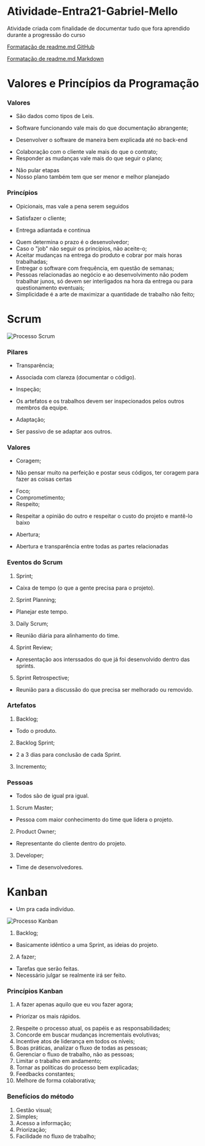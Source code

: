# Atividade-Entra21-Gabriel-Mello
Atividade criada com finalidade de documentar tudo que fora aprendido durante a progressão do curso

[Formatação de readme.md GitHub](https://docs.github.com/pt/get-started/writing-on-github/getting-started-with-writing-and-formatting-on-github/basic-writing-and-formatting-syntax)

[Formatação de readme.md Markdown](https://docs.pipz.com/central-de-ajuda/learning-center/guia-basico-de-markdown#open)

# Valores e Princípios da Programação

### Valores
- São dados como tipos de Leis.

* Software funcionando vale mais do que documentação abrangente;
- Desenvolver o software de maneira bem explicada até no back-end
* Colaboração com o cliente vale mais do que o contrato;
* Responder as mudanças vale mais do que seguir o plano;
- Não pular etapas<br />
- Nosso plano também tem que ser menor e melhor planejado

### Princípios
- Opicionais, mas vale a pena serem seguidos

* Satisfazer o cliente;
- Entrega adiantada e continua
* Quem determina o prazo é o desenvolvedor;
* Caso o "job" não seguir os princípios, não aceite-o;
* Aceitar mudanças na entrega do produto e cobrar por mais horas trabalhadas;
* Entregar o software com frequência, em questão de semanas;
* Pessoas relacionadas ao negócio e ao desenvolvimento não podem trabalhar junos, só devem ser interligados na hora da entrega ou para questionamento eventuais;
* Simplicidade é a arte de maximizar a quantidade de trabalho não feito;

# Scrum

![Processo Scrum](https://i2.wp.com/mindmaster.com.br/wp-content/uploads/2014/06/Scrum-Process1.png?fit=640%2C329)

### Pilares

* Transparência;
- Associada com clareza (documentar o código).
* Inspeção;
- Os artefatos e os trabalhos devem ser inspecionados pelos outros membros da equipe.
* Adaptação;
- Ser passivo de se adaptar aos outros.

### Valores

* Coragem;
- Não pensar muito na perfeição e postar seus códigos, ter coragem para fazer as coisas certas
* Foco;
* Comprometimento;
* Respeito;
- Respeitar a opinião do outro e respeitar o custo do projeto e mantê-lo baixo
* Abertura;
- Abertura e transparência entre todas as partes relacionadas

### Eventos do Scrum

1. Sprint;
- Caixa de tempo (o que a gente precisa para o projeto).
2. Sprint Planning;
- Planejar este tempo.
3. Daily Scrum;
- Reunião diária para alinhamento do time.
4. Sprint Review;
- Apresentação aos interssados do que já foi desenvolvido dentro das sprints.
5. Sprint Retrospective;
- Reunião para a discussão do que precisa ser melhorado ou removido.

### Artefatos

1. Backlog;
- Todo o produto.
2. Backlog Sprint;
- 2 a 3 dias para conclusão de cada Sprint.
3. Incremento;

### Pessoas
- Todos são de igual pra igual.

1. Scrum Master;
- Pessoa com maior conhecimento do time que lidera o projeto.
2. Product Owner;
- Representante do cliente dentro do projeto.
3. Developer;
- Time de desenvolvedores.

# Kanban
- Um pra cada indivíduo.

![Processo Kanban](https://artia.com/wp-content/uploads/2019/01/2-kanban-fazer-fazendo-feito.png)

1. Backlog;
- Basicamente idêntico a uma Sprint, as ideias do projeto.
2. A fazer;
- Tarefas que serão feitas.<br />
- Necessário julgar se realmente irá ser feito.

### Princípios Kanban

1. A fazer apenas aquilo que eu vou fazer agora;
- Priorizar os mais rápidos.
2. Respeite o processo atual, os papéis e as responsabilidades;
3. Concorde em buscar mudanças incrementais evolutivas;
4. Incentive atos de liderança em todos os níveis;
5. Boas práticas, analizar o fluxo de todas as pessoas;
6. Gerenciar o fluxo de trabalho, não as pessoas;
7. Limitar o trabalho em andamento;
8. Tornar as políticas do processo bem explicadas;
9. Feedbacks constantes;
10. Melhore de forma colaborativa;

### Benefícios do método

1. Gestão visual;
2. Simples;
3. Acesso a informação;
4. Priorização;
5. Facilidade no fluxo de trabalho;